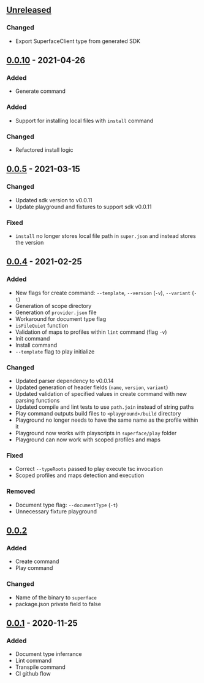 ## [Unreleased]

### Changed
* Export SuperfaceClient type from generated SDK

## [0.0.10] - 2021-04-26

### Added
* Generate command

### Added
* Support for installing local files with `install` command

### Changed
* Refactored install logic

## [0.0.5] - 2021-03-15

### Changed
* Updated sdk version to v0.0.11
* Update playground and fixtures to support sdk v0.0.11

### Fixed
* `install` no longer stores local file path in `super.json` and instead stores the version

## [0.0.4] - 2021-02-25

### Added
* New flags for create command: `--template`, `--version` (`-v`),  `--variant` (`-t`)
* Generation of scope directory
* Generation of `provider.json` file
* Workaround for document type flag
* `isFileQuiet` function
* Validation of maps to profiles within `lint` command (flag `-v`)
* Init command
* Install command
* `--template` flag to play initialize

### Changed
* Updated parser dependency to v0.0.14
* Updated generation of header fields (`name`, `version`, `variant`)
* Updated validation of specified values in create command with new parsing functions
* Updated compile and lint tests to use `path.join` instead of string paths
* Play command outputs build files to `<playground>/build` directory
* Playground no longer needs to have the same name as the profile within it
* Playground now works with playscripts in `superface/play` folder
* Playground can now work with scoped profiles and maps

### Fixed
* Correct `--typeRoots` passed to play execute tsc invocation
* Scoped profiles and maps detection and execution

### Removed
* Document type flag: `--documentType` (`-t`)
* Unnecessary fixture playground

## [0.0.2]

### Added
* Create command
* Play command

### Changed
* Name of the binary to `superface`
* package.json private field to false

## [0.0.1] - 2020-11-25

### Added
* Document type inferrance
* Lint command
* Transpile command
* CI github flow

[Unreleased]: https://github.com/superfaceai/cli/compare/v0.0.10...HEAD
[0.0.10]: https://github.com/superfaceai/cli/compare/v0.0.5...v0.0.10
[0.0.5]: https://github.com/superfaceai/cli/compare/v0.0.4...v0.0.5
[0.0.4]: https://github.com/superfaceai/cli/compare/v0.0.3...v0.0.4
[0.0.3]: https://github.com/superfaceai/cli/compare/v0.0.2...v0.0.3
[0.0.2]: https://github.com/superfaceai/cli/compare/v0.0.1...v0.0.2
[0.0.1]: https://github.com/superfaceai/cli/releases/tag/v0.0.1
